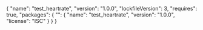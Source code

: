 {
  "name": "test_heartrate",
  "version": "1.0.0",
  "lockfileVersion": 3,
  "requires": true,
  "packages": {
    "": {
      "name": "test_heartrate",
      "version": "1.0.0",
      "license": "ISC"
    }
  }
}